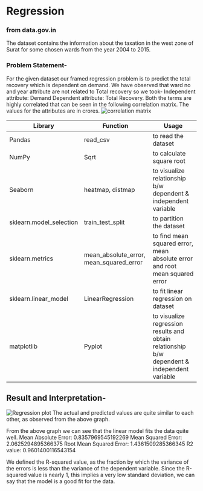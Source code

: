 # Regression
### from data.gov.in
The dataset contains the information about the taxation in the west zone of Surat for some chosen wards from the year 2004 to 2015.
### Problem Statement-
For the given dataset our framed regression problem is to predict the total recovery which is dependent on demand. We have observed that ward no and year attribute are not related to Total recovery so we took-
Independent attribute: Demand
Dependent attribute: Total Recovery.
Both the terms are highly correlated that can be seen in the following correlation matrix. The values for the attributes are in crores.
![correlation matrix](https://github.com/Ashwani-Varshney/regression/images/corr.jpg)

|Library|	Function|	Usage|
|-------|------|--------|
|Pandas|	read_csv|	to read the dataset|
|NumPy|	Sqrt|	to calculate square root|
|Seaborn|	heatmap, distmap|	to visualize relationship b/w dependent & independent variable|
|sklearn.model_selection|	train_test_split|	to partition the dataset|
|sklearn.metrics|	mean_absolute_error, mean_squared_error|	to find mean squared error, mean absolute error and root mean squared error|
|sklearn.linear_model|	LinearRegression|	to fit linear regression on dataset|
|matplotlib|	Pyplot|	to visualize regression results and obtain relationship b/w dependent & independent variable|


Result and Interpretation-
-
![Regression plot](https://github.com/Ashwani-Varshney/regression/images/plot.jpg) 
The actual and predicted values are quite similar to each other, as observed from the above graph.
 
From the above graph we can see that the linear model fits the data quite well.
Mean Absolute Error: 0.8357969545192269
Mean Squared Error: 2.0625294895366375
Root Mean Squared Error: 1.4361509285366345
R2 value: 0.9601400116543154

We defined the R-squared value, as the fraction by which the variance of the errors is less than the variance of the dependent variable. Since the R-squared value is nearly 1, this implies a very low standard deviation, we can say that the model is a good fit for the data.
